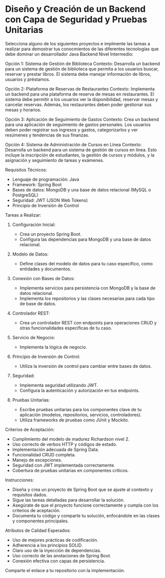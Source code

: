 # Diseño y Creación de un Backend con Capa de Seguridad y Pruebas Unitarias
Selecciona alguno de los siguientes proyectos e implmente las tareas a realizar para demostrar tus conocmientos de las diferentes tecnologías que debe dominar un desarrollador Java Backend Nivel Intermedio:

Opción 1: Sistema de Gestión de Biblioteca
Contexto: Desarrolla un backend para un sistema de gestión de biblioteca que permita a los usuarios buscar, reservar y prestar libros. El sistema debe manejar información de libros, usuarios y préstamos.

Opción 2: Plataforma de Reservas de Restaurantes
Contexto: Implementa un backend para una plataforma de reserva de mesas en restaurantes. El sistema debe permitir a los usuarios ver la disponibilidad, reservar mesas y cancelar reservas. Además, los restaurantes deben poder gestionar sus mesas y horarios.

Opción 3: Aplicación de Seguimiento de Gastos
Contexto: Crea un backend para una aplicación de seguimiento de gastos personales. Los usuarios deben poder registrar sus ingresos y gastos, categorizarlos y ver resúmenes y tendencias de sus finanzas.

Opción 4: Sistema de Administración de Cursos en Línea
Contexto: Desarrolla un backend para un sistema de gestión de cursos en línea. Esto incluye la inscripción de estudiantes, la gestión de cursos y módulos, y la asignación y seguimiento de tareas y exámenes.

Requisitos Técnicos:
* Lenguaje de programación: Java
* Framework: Spring Boot
* Bases de datos: MongoDB y una base de datos relacional (MySQL o PostgreSQL)
* Seguridad: JWT (JSON Web Tokens)
* Principio de Inversión de Control

Tareas a Realizar:
1. Configuración Inicial:
   * Crea un proyecto Spring Boot.
   * Configura las dependencias para MongoDB y una base de datos relacional.
   

2. Modelo de Datos:
   * Define clases del modelo de datos para tu caso específico, como entidades y documentos.


3. Conexión con Bases de Datos:
   * Implementa servicios para persistencia con MongoDB y la base de datos relacional. 
   * Implementa los repositorios y las clases necesarias para cada tipo de base de datos. 


4. Controlador REST:
   * Crea un controlador REST con endpoints para operaciones CRUD y otras funcionalidades específicas de tu caso.
   

5. Servicio de Negocio:
   * Implementa la lógica de negocio.


6. Principio de Inversión de Control:
   * Utiliza la inversión de control para cambiar entre bases de datos.
   

7. Seguridad:
   * Implementa seguridad utilizando JWT. 
   * Configura la autenticación y autorización en tus endpoints.


8. Pruebas Unitarias:
   * Escribe pruebas unitarias para los componentes clave de tu aplicación (modelos, repositorios, servicios, controladores). 
   * Utiliza frameworks de pruebas como JUnit y Mockito.

Criterios de Aceptación:
* Cumplimiento del modelo de madurez Richardson nivel 2. 
* Uso correcto de verbos HTTP y códigos de estado. 
* Implementación adecuada de Spring Data. 
* Funcionalidad CRUD completa. 
* Manejo de excepciones. 
* Seguridad con JWT implementada correctamente. 
* Cobertura de pruebas unitarias en componentes críticos.

Instrucciones:
* Diseña y crea un proyecto de Spring Boot que se ajuste al contexto y requisitos dados. 
* Sigue las tareas detalladas para desarrollar la solución. 
* Asegúrate de que el proyecto funcione correctamente y cumpla con los criterios de aceptación. 
* Documenta tu código y comparte tu solución, enfocándote en las clases y componentes principales.

Atributos de Calidad Esperados:
* Uso de mejores prácticas de codificación. 
* Adherencia a los principios SOLID. 
* Claro uso de la inyección de dependencias. 
* Uso correcto de las anotaciones de Spring Boot. 
* Conexión efectiva con capas de persistencia. 

Comparte el enlace a tu repositorio con la implementación.
